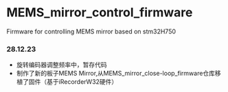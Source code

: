 # MEMS_mirror_control_firmware
Firmware for controlling MEMS mirror based on stm32H750

### 28.12.23
- 旋转编码器调整频率中，暂存代码
- 制作了新的板子MEMS Mirror,从MEMS_mirror_close-loop_firmware仓库移植了固件（基于iRecorderW32硬件）